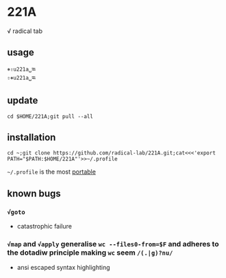 # 221A
√ radical tab

## usage
`⎈⇧u221a␣⭾`
<br>`⇧⎈u221a␣⭾`

## update
`cd $HOME/221A;git pull --all`

## installation
`cd ~;git clone https://github.com/radical-lab/221A.git;cat<<<'export PATH="$PATH:$HOME/221A"'>>~/.profile`

`~/.profile` is the most [portable](https://en.wikipedia.org/wiki/Unix_shell#Configuration_files)

## known bugs

### `√goto`
* catastrophic failure

### `√map` and `√apply` generalise `wc --files0-from=$F` and adheres to the dotadiw principle making `wc` seem `/(.|g)?nu/`
* ansi escaped syntax highlighting

